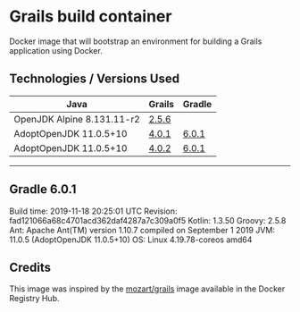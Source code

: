 # Grails build container

Docker image that will bootstrap an environment for building a Grails application using Docker.

## Technologies / Versions Used

|Java|Grails|Gradle|
|---|---|---|
|OpenJDK Alpine 8.131.11-r2|[2.5.6](http://docs.grails.org/2.5.6/)|
|AdoptOpenJDK 11.0.5+10|[4.0.1](https://docs.grails.org/4.0.1/)|[6.0.1](https://docs.gradle.org/6.0.1/)
|AdoptOpenJDK 11.0.5+10|[4.0.2](https://docs.grails.org/4.0.2/)|[6.0.1](https://docs.gradle.org/6.0.1/)

------------------------------------------------------------
Gradle 6.0.1
------------------------------------------------------------
Build time:   2019-11-18 20:25:01 UTC
Revision:     fad121066a68c4701acd362daf4287a7c309a0f5
Kotlin:       1.3.50
Groovy:       2.5.8
Ant:          Apache Ant(TM) version 1.10.7 compiled on September 1 2019
JVM:          11.0.5 (AdoptOpenJDK 11.0.5+10)
OS:           Linux 4.19.78-coreos amd64

## Credits ##

This image was inspired by the [mozart/grails](https://hub.docker.com/r/mozart/grails/) image available in the Docker Registry Hub.
